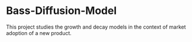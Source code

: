# Bass-Diffusion-Model
This project studies the growth and decay models in the context of market adoption of a new product.
